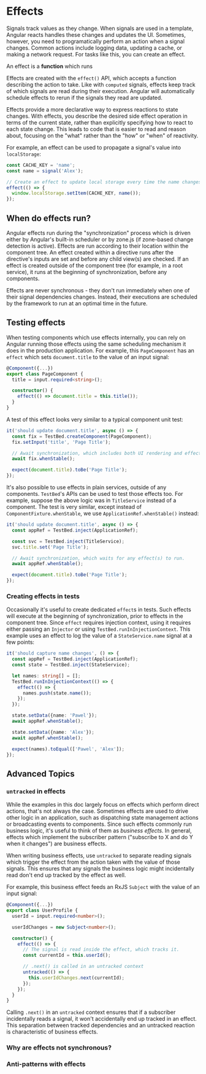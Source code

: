 # Effects

Signals track values as they change. When signals are used in a template, Angular reacts handles these changes and updates the UI. Sometimes, however, you need to programatically perform an action when a signal changes. Common actions include logging data, updating a cache, or making a network request. For tasks like this, you can create an effect.

An effect is a **function** which runs

Effects are created with the `effect()` API, which accepts a function describing the action to take. Like with `computed` signals, effects keep track of which signals are read during their execution. Angular will automatically schedule effects to rerun if the signals they read are updated.

Effects provide a more declarative way to express reactions to state changes. With effects, you describe the desired side effect operation in terms of the current state, rather than explicitly specifying how to react to each state change. This leads to code that is easier to read and reason about, focusing on the "what" rather than the "how" or "when" of reactivity.

For example, an effect can be used to propagate a signal's value into `localStorage`:

```ts
const CACHE_KEY = 'name';
const name = signal('Alex');

// Create an effect to update local storage every time the name changes.
effect(() => {
  window.localStorage.setItem(CACHE_KEY, name());
});
```

## When do effects run?

Angular effects run during the "synchronization" process which is driven either by Angular's built-in scheduler or by zone.js (if zone-based change detection is active). Effects are run according to their location within the component tree. An effect created within a directive runs after the directive's inputs are set and before any child view(s) are checked. If an effect is created outside of the component tree (for example, in a root service), it runs at the beginning of synchronization, before any components.

<docs-callout helpful title="Effects are asynchronous">
Effects are never synchronous - they don't run immediately when one of their signal dependencies changes. Instead, their executions are scheduled by the framework to run at an optimal time in the future.
</docs-callout>

## Testing effects

When testing components which use effects internally, you can rely on Angular running those effects using the same scheduling mechanism it does in the production application. For example, this `PageComponent` has an `effect` which sets `document.title` to the value of an input signal:

```ts
@Component({...})
export class PageComponent {
  title = input.required<string>();

  constructor() {
    effect(() => document.title = this.title());
  }
}
```

A test of this effect looks very similar to a typical component unit test:

```ts
it('should update document.title', async () => {
  const fix = TestBed.createComponent(PageComponent);
  fix.setInput('title', 'Page Title');

  // Await synchronization, which includes both UI rendering and effects.
  await fix.whenStable();

  expect(document.title).toBe('Page Title');
});
```

It's also possible to use effects in plain services, outside of any components. `TestBed`'s APIs can be used to test those effects too. For example, suppose the above logic was in `TitleService` instead of a component. The test is very similar, except instead of `ComponentFixture.whenStable`, we use `ApplicationRef.whenStable()` instead:

```ts
it('should update document.title', async () => {
  const appRef = TestBed.inject(ApplicationRef);

  const svc = TestBed.inject(TitleService);
  svc.title.set('Page Title');

  // Await synchronization, which waits for any effect(s) to run.
  await appRef.whenStable();

  expect(document.title).toBe('Page Title');
});
```

### Creating effects in tests

Occasionally it's useful to create dedicated `effect`s in tests. Such effects will execute at the beginning of synchronization, prior to effects in the component tree. Since `effect` requires injection context, using it requires either passing an `Injector` or using `TestBed.runInInjectionContext`. This example uses an effect to log the value of a `StateService.name` signal at a few points:

```ts
it('should capture name changes', () => {
  const appRef = TestBed.inject(ApplicationRef);
  const state = TestBed.inject(StateService);

  let names: string[] = [];
  TestBed.runInInjectionContext(() => {
    effect(() => {
      names.push(state.name());
    });
  });

  state.setData({name: 'Pawel'});
  await appRef.whenStable();

  state.setData({name: 'Alex'});
  await appRef.whenStable();

  expect(names).toEqual(['Pawel', 'Alex']);
});
```

## Advanced Topics

### `untracked` in effects

While the examples in this doc largely focus on effects which perform direct actions, that's not always the case. Sometimes effects are used to drive other logic in an application, such as dispatching state management actions or broadcasting events to components. Since such effects commonly run business logic, it's useful to think of them as _business effects_. In general, effects which implement the subscriber pattern ("subscribe to X and do Y when it changes") are business effects.

When writing business effects, use `untracked` to separate reading signals which trigger the effect from the action taken with the value of those signals. This ensures that any signals the business logic might incidentally read don't end up tracked by the effect as well.

For example, this business effect feeds an RxJS `Subject` with the value of an input signal:

```ts
@Component({...})
export class UserProfile {
  userId = input.required<number>();

  userIdChanges = new Subject<number>();

  constructor() {
    effect(() => {
      // The signal is read inside the effect, which tracks it.
      const currentId = this.userId();

      // .next() is called in an untracked context
      untracked(() => {
        this.userIdChanges.next(currentId);
      });
    });
  }
}
```

Calling `.next()` in an `untracked` context ensures that if a subscriber incidentally reads a signal, it won't accidentally end up tracked in an effect. This separation between tracked dependencies and an untracked reaction is characteristic of business effects.

### Why are effects not synchronous?

### Anti-patterns with effects

```

```

```

```
